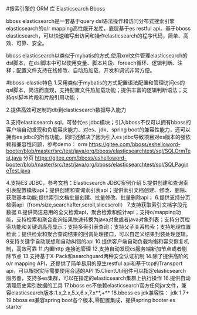 #搜索引擎的 ORM 库 Elasticsearch Bboss

bboss elasticsearch是一套基于query dsl语法操作和访问分布式搜索引擎elasticsearch的o/r mapping高性能开发库，底层基于es restful api。基于bboss elasticsearch，可以快速编写出访问和操作elasticsearch的程序代码，简单、高效、可靠、安全。

bboss elasticsearch以类似于mybatis的方式,使用xml文件管理elasticsearch的dsl脚本，在dsl脚本中可以使用变量、脚本片段、foreach循环、逻辑判断、注释；配置文件支持在线修改、自动热加载，开发和调试非常方便。

#bboss-elastic特色
1.采用类似于mybatis的方式配置语法配置和管理访问es的qsl脚本，简洁而直观，支持配置文件热加载功能；提供丰富的逻辑判断语法；支持qsl脚本片段和片段引用功能；

2.提供高效可定制的db到elasticsearch数据导入能力

3.支持elasticsearch sql，可替代es jdbc模块；引入bboss不仅可以拥有bboss的客户端自动发现和负载容灾能力、对es、jdk、spring boot的兼容性能力，还可以拥有es jdbc的所有功能，同时还解决了因为引入es jdbc导致项目对es版本的强依赖和兼容性问题，参考demo： orm https://gitee.com/bboss/eshelloword-booter/blob/master/src/test/java/org/bboss/elasticsearchtest/sql/SQLOrmTest.java 分页 https://gitee.com/bboss/eshelloword-booter/blob/master/src/test/java/org/bboss/elasticsearchtest/sql/SQLPagineTest.java

4.支持ES JDBC，参考文档：Elasticsearch JDBC案例介绍
5.提供创建和查询索引表配置模板api；提供创建和查询索引表api；提供索引文档创建、修改、删除、获取基本功能;提供索引文档批量创建、批量修改、批量删除api；
6.提供支持分页检索api（from/size,searchafter,scroll,slicescroll）
7.支持获取索引文档字段元数据
8.提供简洁易用的全文检索api，聚合检索和统计api；支持o/mapping功能，支持检索和聚合查询结果快速转换为java对象或者java对象列表；支持分页检索功能和关键词高亮显示；支持多索引表查询；支持父子关系检索；支持地理位置检索；提供检索和聚合查询结果的回调处理接口，可以自定义结果封装处理逻辑。
9支持关键字自动联想和自动纠错的api
10.提供客户端自动负载均衡和容灾恢复机制，高效可靠
11.内置http 连接池管理
12.支持自动发现es服务端新加节点或者剔除节点
13.支持基于X-Pack和searchguard两种安全认证机制
14.除了提供高阶的o/r mapping API，还提供了简单易用的原生restful api和基于tcp的Transport api，可以根据实际需要使用合适的API
15.ClientUtil组件可以指定elasticsearch服务器，支持多es集群，可以在指定的elasticsearch集群上执行操作
16.提供自动清理历史索引数据的工具
17.bboss es不依赖elasticsearch官方任何jar文件，兼容elasticsearch版本:1.x,2.x,5.x,6.x,7.x**,+**
18.bboss es jdk兼容性： jdk 1.7+
19.bboss es兼容spring boot各个版本,零配置集成，提供spring booter es starter

